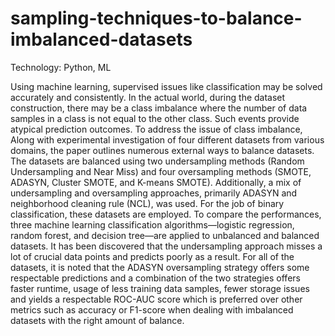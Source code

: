 # sampling-techniques-to-balance-imbalanced-datasets
Technology: Python, ML


Using machine learning, supervised issues like classification may be solved accurately and consistently.
In the actual world, during the dataset construction, there may be a class imbalance where the number of data samples in a class is not equal to the other class.
Such events provide atypical prediction outcomes.
To address the issue of class imbalance, Along with experimental investigation of four different datasets from various domains, 
the paper outlines numerous external ways to balance datasets.
The datasets are balanced using two undersampling methods (Random Undersampling and Near Miss) and four oversampling methods (SMOTE, ADASYN, Cluster SMOTE, and K-means SMOTE).
Additionally, a mix of undersampling and oversampling approaches, primarily ADASYN and neighborhood cleaning rule (NCL), was used.
For the job of binary classification, these datasets are employed.
To compare the performances, three machine learning classification algorithms—logistic regression, random forest, and decision tree—are applied to unbalanced and balanced datasets.
It has been discovered that the undersampling approach misses a lot of crucial data points and predicts poorly as a result. 
For all of the datasets, it is noted that the ADASYN oversampling strategy offers some respectable predictions and a combination of the two strategies offers faster runtime, 
usage of less training data samples, fewer storage issues and yields a respectable ROC-AUC score which is preferred over other metrics such as accuracy or F1-score when dealing with imbalanced datasets with the right amount of balance.
